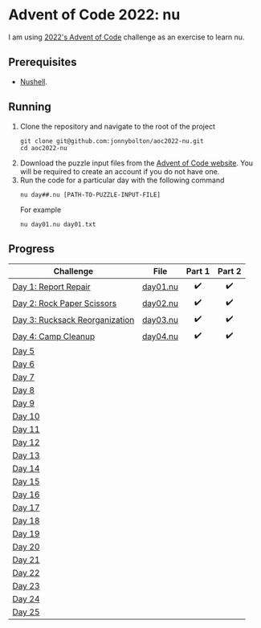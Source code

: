 # Advent of Code 2022: nu
I am using [2022's Advent of Code](https://adventofcode.com/2022) challenge as an exercise to learn nu.

## Prerequisites
- [Nushell](https://www.nushell.sh/).

## Running
1. Clone the repository and navigate to the root of the project
   ```
   git clone git@github.com:jonnybolton/aoc2022-nu.git
   cd aoc2022-nu
   ```
2. Download the puzzle input files from the [Advent of Code website](https://adventofcode.com/2022). You will be required to create an account if you do not have one.
3. Run the code for a particular day with the following command
   ```
   nu day##.nu [PATH-TO-PUZZLE-INPUT-FILE]
   ```
   For example
   ```
   nu day01.nu day01.txt
   ```

## Progress
| Challenge | File | Part 1 | Part 2 |
|-----------|------|:------:|:------:|
| [Day 1: Report Repair](https://adventofcode.com/2020/day/1) | [day01.nu](day01.nu) | ✔️ | ✔️ |
| [Day 2: Rock Paper Scissors](https://adventofcode.com/2020/day/2) | [day02.nu](day02.nu) | ✔️ | ✔️ |
| [Day 3: Rucksack Reorganization](https://adventofcode.com/2020/day/3) | [day03.nu](day03.nu) | ✔️ | ✔️ |
| [Day 4: Camp Cleanup](https://adventofcode.com/2020/day/4) | [day04.nu](day04.nu) | ✔️ | ✔️ |
| [Day 5](https://adventofcode.com/2020/day/5) | | | |
| [Day 6](https://adventofcode.com/2020/day/6) | | | |
| [Day 7](https://adventofcode.com/2020/day/7) | | | |
| [Day 8](https://adventofcode.com/2020/day/8) | | | |
| [Day 9](https://adventofcode.com/2020/day/9) | | | |
| [Day 10](https://adventofcode.com/2020/day/10) | | | |
| [Day 11](https://adventofcode.com/2020/day/11) | | | |
| [Day 12](https://adventofcode.com/2020/day/12) | | | |
| [Day 13](https://adventofcode.com/2020/day/13) | | | |
| [Day 14](https://adventofcode.com/2020/day/14) | | | |
| [Day 15](https://adventofcode.com/2020/day/15) | | | |
| [Day 16](https://adventofcode.com/2020/day/16) | | | |
| [Day 17](https://adventofcode.com/2020/day/17) | | | |
| [Day 18](https://adventofcode.com/2020/day/18) | | | |
| [Day 19](https://adventofcode.com/2020/day/19) | | | |
| [Day 20](https://adventofcode.com/2020/day/20) | | | |
| [Day 21](https://adventofcode.com/2020/day/21) | | | |
| [Day 22](https://adventofcode.com/2020/day/22) | | | |
| [Day 23](https://adventofcode.com/2020/day/23) | | | |
| [Day 24](https://adventofcode.com/2020/day/24) | | | |
| [Day 25](https://adventofcode.com/2020/day/25) | | | |
